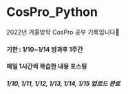# CosPro_Python
2022년 겨울방학 CosPro 공부 기록입니다💚 <br>
#### 기한 : 1/10~1/14 방과후 1주간 <br> 
#### 매일 1시간씩 복습한 내용 포스팅 <br>
##### 1/10, 1/11, 1/12, 1/13, 1/14, 1/15 업로드 완료

